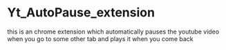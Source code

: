 # Yt_AutoPause_extension
this is an chrome extension which automatically pauses the youtube video when you go to some other tab and plays it when you come back
